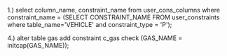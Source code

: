 1.)
select column_name, constraint_name 
from user_cons_columns 
where constraint_name = (SELECT CONSTRAINT_NAME 
						FROM user_constraints 
						where table_name='VEHICLE' and constraint_type = 'P');
						


4.)
alter table gas
add constraint c_gas check
(GAS_NAME = initcap(GAS_NAME));
 
 
 
 

 
 
 
 
 
 
 
 
 
 
 
 
 
 
 
 
 
 
 
 
 
 
 